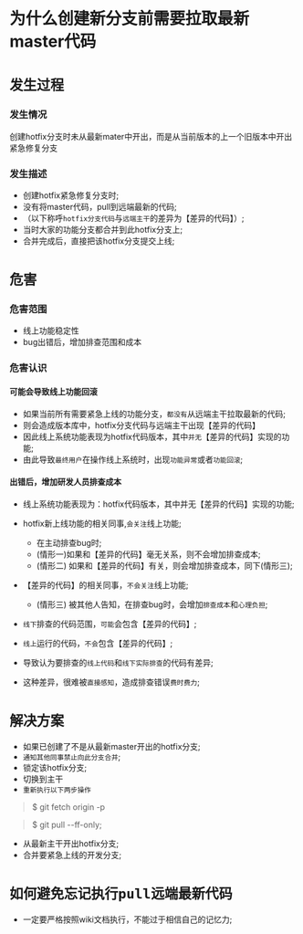 # 为什么创建新分支前需要拉取最新master代码
# `发生过程`
### 发生情况
创建hotfix分支时未从最新mater中开出，而是从当前版本的上一个旧版本中开出紧急修复分支

### 发生描述
* 创建hotfix紧急修复分支时;
* 没有将master代码，pull到远端最新的代码;
 * （以下称呼`hotfix分支代码`与`远端主干`的差异为【差异的代码】）;
* 当时大家的功能分支都合并到此hotfix分支上;
* 合并完成后，直接把该hotfix分支提交上线;

# `危害`

### 危害范围

* 线上功能稳定性
* bug出错后，增加排查范围和成本

### 危害认识

#### 可能会导致线上功能回滚
* 如果当前所有需要紧急上线的功能分支，`都没有`从远端主干拉取最新的代码;
* 则会造成版本库中，hotfix分支代码与远端主干出现【差异的代码】
* 因此线上系统功能表现为hotfix代码版本，其中`并无`【差异的代码】实现的功能;
* 由此导致`最终用户`在操作线上系统时，出现`功能异常`或者`功能回滚`;

#### 出错后，增加研发人员排查成本
* 线上系统功能表现为：hotfix代码版本，其中并无【差异的代码】实现的功能;

* hotfix新上线功能的相关同事,`会关注`线上功能;
  * 在主动排查bug时;
  * (情形一)如果和【差异的代码】毫无关系，则不会增加排查成本;
  * (情形二) 如果和【差异的代码】有关，则会增加排查成本，同下(情形三);

* 【差异的代码】的相关同事，`不会关注`线上功能;
  * (情形三) 被其他人告知，在排查bug时，会增加`排查成本`和`心理负担`;
* `线下`排查的代码范围，`可能`会包含【差异的代码】;
* `线上`运行的代码，`不会`包含【差异的代码】;
* 导致认为要排查的`线上代码`和`线下实际排查`的代码有差异;
* 这种差异，很难被`直接感知`，造成排查错误`费时费力`;

# `解决方案`
* 如果已创建了不是从最新master开出的hotfix分支;
* `通知其他同事禁止向此分支合并`;
* 锁定该hotfix分支;
* 切换到主干
* `重新执行以下两步操作`

>$ git fetch origin -p 

>$ git pull --ff-only;

* 从最新主干开出hotfix分支;
* 合并要紧急上线的开发分支;

# `如何避免忘记执行pull远端最新代码`
* 一定要严格按照wiki文档执行，不能过于相信自己的记忆力;
